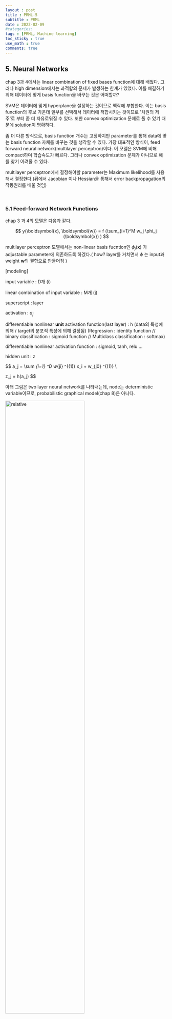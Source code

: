 ```yaml
---
layout : post
title : PRML-5
subtitle : PRML
date : 2022-02-09
#categories:
tags : [PRML, Machine learning]
toc_sticky : true
use_math : true
comments: true
--- 
```



## 5. Neural Networks

chap 3과 4에서는 linear combination of fixed bases function에 대해 배웠다. 그러나 high dimension에서는 과적합의 문제가 발생하는 한계가 있었다. 이를 해결하기 위해 데이터에 맞게 basis function을 바꾸는 것은 어떠할까? 

SVM은 데이터에 맞게 hyperplane을 설정하는 것이므로 맥락에 부합한다. 이는 basis function의 후보 가운데 일부를 선택해서 데이터에 적합시키는 것이므로 '차원의 저주'로 부터 좀 더 자유로워질 수 있다. 또한 convex optimization 문제로 풀 수 있기 때문에 solution이 명확하다.

좀 더 다른 방식으로, basis function 개수는 고정하지만 parameter를 통해 data에 맞는 basis function 자체를 바꾸는 것을 생각할 수 있다. 가장 대표적인 방식이, feed forward neural network(multilayer perceptron)이다. 이 모델은 SVM에 비해 compact하며 학습속도가 빠르다. 그러나 convex optimization 문제가 아니므로 해를 찾기 어려울 수 있다. 

multilayer perceptron에서 결정해야할 parameter는 Maximum likelihood를 사용해서 결정한다.(뒤에서 Jacobian 이나 Hessian을 통해서 error backpropagation의 작동원리를 배울 것임)


<br>


### 5.1 Feed-forward Network Functions

chap 3 과 4의 모델은 다음과 같다.

$$
y(\boldsymbol{x}, \boldsymbol{w}) = f (\sum_{i=1}^M w_j \phi_j (\boldsymbol{x}) )
$$

multilayer perceptron 모델에서는 non-linear basis fucntion인 $\phi_j (\boldsymbol{x})$ 가 adjustable parameter에 의존하도록 하겠다.( how? layer를 거치면서 
$\phi$ 는 input과 weight 
$\boldsymbol{w}$의 결합으로 만들어짐 )

[modeling]

input variable : D개 (i)

linear combination of input variable : M개 (j)

superscript : layer

activation : 
$a_j$

differentiable nonlinear **unit** activation function(last layer)  : h (data의 특성에 의해 / target의 분포적 특성에 의해 결정됨) (Regression : identity function // binary classification : sigmoid function // Multiclass classification : softmax)


differentiable nonlinear activation function  : sigmoid, tanh, relu ... 

hidden unit : z

$$
a_j = \sum _{i=1} ^D w_{ji} ^{(1)} x_i + w_{j0} ^{(1)} \\

z_j = h(a_j)
$$

아래 그림은 two layer neural network를 나타내는데, node는 deterministic variable이므로, probabilistic graphical model(chap 8)은 아니다. 

<img src='{{"/assets/img/prml-5-1.png"| relative_url}}'  width="70%" height="70%" title="1" alt='relative'>

식과 그림에서도 알 수 있듯, 각 layer는 perceptron 모델과 매우 유사하다. 결국 perceptron 모델 또한 에러를 줄이는 perceptron parameter w를 결정하고자 한다. 그러나 perceptron 모델은 class를 +1 과 -1 로 나누는 데에서 activation function이 step function인 반면, neural network에서는 differentiable 하다는 것이 차이라 할 수 있다. 

만약 hidden unit이 linear라면 결국 식 (5.7) 와 같이 중첩해서 식을 쓸 필요가 없고, input 과 output만이 있는 매우 simple한 모델을 만들 수 있을 것이다. 이러한 형태는 나중에 12장에서 배울 principal component analysis와 매우 유사하다고 할 수 있다.


network architecture에서 자주 사용되는 skip-layer connection은 경사소실을 막아, sparse 모델이 특정 gredient에만 영향을 크게 받는 것을 방지한다.

"모든 input 과 oupter이 hidden layer 에 의해 연결된다면 weight는 어떻게 정할 것인가 => maximum likelihood and Bayesian apporach "

아래 그림은 hidden unit과 network 학습 결과를 보여준다.


<img src='{{"/assets/img/prml-5-2.png"| relative_url}}'  width="70%" height="70%" title="1" alt='relative'>


<img src='{{"/assets/img/prml-5-3.png"| relative_url}}'  width="70%" height="70%" title="1" alt='relative'>


<br>


#### 5.1.1 Weight-space symmetries

feed-forward network의 특징 중 하나는, weight vector에 대한 multiple distinct choice 가 결국 같은 mapping function을 만들어 낸다는 것이다. 

ex1 ) tanh function와 같은 기함수의 특징을 활용할 때 M개의 hidden unit에 대해 $2^M$ 개의 weight vector가 동일한 network를 만들어 낼 것이다. 

ex2 ) hidden unit의 순서를 바꾸면 된다.  


<br>


### 5.2 Network Training


polynomial curve fitting(chap 1) 에서는 sum of square error function을 minimize 하는 parameter 값을 추정하는 것을 배웠다. neural network에서도 마찬가지로 parameter를 추정하는 것이 중요하다. 

우선 network output에 대한 확률적 접근을 할 수 있다.

target $\boldsymbol{t}$ 가 Gaussian distribution을 따른다고 생각해보자. Regression setting에서 unit activation function을 생각하면 parameter에 대한 MLE를 찾을 수 있다. 또한 Gaussian 가정 하에서는 likelihood function을 최대화 하는 것은 sum of square error function을 최소화 하는 것과 같다. 

가우시안의 경우에는 convex 문제를 쉽게 풀 수 있지만, 실제로 많은 경우에는 network function이 non-linearity를 가지고 있고, error function 또한 마찬가지이다. => analytic 하게 구해야 한다.


binary classification의 경우는 maximum likelihood 방식으로 parameter를 추정하는 것이 cross entropy error function을 최소화 하는 것과 동일하다. (sum of square error는 학습의 속도 또한 느리며, ML 방식에서 도출할 수 없는 error 이므로 generalization이 어렵다) 또한 target이 특정 분포를 따르는 것이 아니라, 0 또는 1로 명확하게 labelling 되어 있기 때문에 분산을 정의할 필요가 없다. 


binary classification with multiple target의 경우, linear classification은 각 linear model이 output과 각각 linearly independent 하게 영향을 주지만, neural network에서는 각 input이 각 output에 non-linearly 영향을 준다는 것이다. 

<br>


#### 5.2.1 Parameter optimization

geometric apporach

<img src='{{"/assets/img/prml-5-4.png"| relative_url}}'  width="70%" height="70%" title="1" alt='relative'>



weight space에서 $\delta \boldsymbol{w}$ 만큼 움직였을 때, error function의 변화는 
$\delta E \simeq \delta \boldsymbol{w}^T \nabla E(\boldsymbol{w}$) 이고 이때 gredient는 error를 가장 많이 줄이는 방향이다. 따라서 gredient가 0에 매우 근사할 때 error를 가장 작게 하는 값에 도달했다고 할 수 있다.

"Points at which the gradient vanishes are called stationary points and may be further classified into minima, maxima, and saddle point"

Network 안에는 수많은 inequivalent stationary point 와 inequivalent minima 가 존재한다. 그러나 반드시 global minima를 찾을 필요는 없으며 존재하지 않을 수도 있다. 실제로 할 수 있는 것은 local minima 후보지를 몇개 선정한 다음 이를 비교해서 최적의 값을 찾는 것이다. 

(Newton-Rhapson 방법과 같이 iterative하게 parameter 값을 추정해야할 경우도 있다.)

<br>


### 5.5 Regularization in Neural Networks

hidden unit의 개수는 모델을 설계할 때 정하는 free parameter이며 모델 자체의 성능을 결정하게 된다. 한 방법으로 maximum likelihood setting을 통해서 최적의 hidden unit 개수를 결정할 수도 있을 것이다. 아래 그림은 hidden unit의 개수에 따른 fitting 결과를 보여준다.

<img src='{{"/assets/img/prml-5-5.png"| relative_url}}'  width="70%" height="70%" title="1" alt='relative'>

overfitting을 방지하는 방법으로는 초기에 hidden unit의 개수를 매우 큰 모형을 만든 다음 데이터를 적합해가면서 sparse한 모형을 만들어 내는 방식이 있다. 이를 위해 regularized error를 설정하는 것을 생각해볼 수 있다.(weight decay) 또한, 이전에도 배웠지만 L2 regularization 하에서 최적의 계수를 찾는 것은 gaussian prior에서 MAP를 찾는 것과 동일하다. 

$$
\tilde E(\boldsymbol{w}) =E(\boldsymbol{w}) + \frac{\lambda}{2}\boldsymbol{w}^T\boldsymbol{w}
$$




또다른 방법으로는 validation set을 통해서도 적절한 hidden unit의 개수를 설정할 수 있을 것이다(또한 hidden unit을 만드는 weight를 결정할 수 있을 것이다)


<br>

#### 5.5.1 Consistent Gaussian Priors

weight decay의 한계는 neural network mapping에서 weight에 대한 transformation(scaling)
과 일치하지 않는 부분이 있다는 것이다. 

기존 데이터를 transform한 데이터를 생각해보자. 두 데이터를 모델을 통해 train 했을 때, 일반적으로 weight 는 다르겠지만 두 모델의 동일한 layer의 weight는 linear transform으로 서로 표현될 수 있을 것이다. 이때에 regularization을 생각해보자. linear transform에 의해 변형된 데이터이므로, regularization 또한 동일한 데이터(변수)에 적용되어야 할 것이다.

그러나 위에서 본 regularized error 는 이러한 점을 만족하지 못한다.(layer 별로 activation function이 다르기 때문에 regularization 또한 다르게 적용되어야 한다) 이를 위해 새로운 regularization term을 제시한다. $\mathcal{w}_1$ 은 첫번째 layer, 
$\mathcal{w}_2$ 는 두번째 layer를 의미한다. 

$$
\frac{\lambda_1}{2}\sum_{w \in \mathcal{w}_1}w^2 + \frac{\lambda_2}{2}\sum_{w \in \mathcal{w}_2}w^2
$$

weight의 prior를 고려한다면 prior는 다음과 같다.(regularizer can be interpreted as the negative loarithm of prior)

$$
p(\boldsymbol{w}) \propto exp(- \frac{1}{2} \sum_k \alpha_k ||\boldsymbol{w}||_k^2)
$$



<br>

#### 5.5.2 Early stopping

모델의 복잡성을 control하는 방법으로 regularization의 대안으로 early stopping을 제시한다. network training에서는 error는 비증가(non-increasing) 함수이다. 그러나 validation set을 통해 모델 검증을 해보면 training의 횟수가 늘어날수록, 즉 데이터에 과적합이 되는 경우 오히려 error가 커지는 현상을 발견할 수 있다. 즉, 적절한 training 횟수를 위해 early stopping이 필요하다.  

또한 자유도에 대한 내용이 언급되고 있다. 저자는 모델 학습이 진행될수록 네트워크의 degree of freedom이 줄어들 것이라 말하고 있다. 모델 초기에는 모든 weight들이 동일하게 가중치를 가지고 있는 상태이나 training 동안 모델이 데이터에 적합되면서 일부 weight은 커지고 또 일부 weight은 작아지기 때문에 df의 값은 상대적으로 training 을 반복하면서 커진다고 할 수 있다.


<br>

#### 5.5.3 Invariances

pattern recognition에서 input의 tranforming에 대해서 결과가 바뀌어서는 안된다. 예를들어 input data의 position을 바꾼다거나, 혹은 사이즈를 바꾼다거나 하는 등의 transforming은 결과값을 다르게 만들어서는 안될 것이다. 

만약 데이터가 매우 많다면 모델의 invariance는 자연스럽게 학습될 것이다. 많은 데이터 안에서는 자연스럽게 여러가지 transforming에 대한 것을 학습할 수 있기 때문이다. 그러나 데이터가 많지 않다면?? 요구되는 invariant 가 매우 많다면?? 

이에 대한 대안으로 책에서는 4가지를 제시한다

1. data augmentation(replication을 batch 각각에 넣어주면 더 좋을 것)

2. regularization term(transforming을 제한, 뒤에 나오는 tangent propagation)

3. tranformation과 관련없는 변수를 미리 추출

4. network 모델 자체에 invariance properties를 만들어 놓음. (local receptive fields, shared weights)



<br>

#### 5.5.4 Tangent propagation

continuous transformation에 대해서만 고려해보자.(rotation not reflection)

특정 변환에 의해서 D 차원 input space 에서 M차원의 manifold로 변형될 수 있다. 아래 그림을 보자.

<img src='{{"/assets/img/prml-5-6.png"| relative_url}}'  width="70%" height="70%" title="1" alt='relative'>

$\xi$에 의해 transformation이 되고 있고 이러한 변형을
$s(x_n, \xi)$ 라고 할 수 있다. 
이때 point $x_n$에서 tangent 값은 아래와 같다.

$$
\tau_n = \frac {\partial s(x_n, \xi)}{\partial \xi} |_{\xi = 0}
$$


output에 대한 derivative 는 아래와 같다.

$$
\frac{\partial y_k}{\partial \xi} | _{\xi=0} = \sum_{i=1}^D \frac{\partial y_k}{\partial x_i} \frac{\partial x_i}{\partial \xi} |_{\xi=0} = \sum_{i=1}^D J_{ki} \tau_i

$$


이를 활용해서 error function을 변형해보자. 

regularization coefficient $\lambda$와 regularization function 
$\Omega$ 에 대해서 

$$
\Omega = \frac{1}{2} \sum_n \sum_k ( \frac{\partial y_k}{\partial \xi} | _{\xi=0} )^2
$$

$$
\tilde E = E + \lambda \Omega
$$

라고 둘 수 있다. 만일 transformation에 대해서 network mapping function이 invariant 하다면 regularization function $\Omega$는 zero가 될 것이다. 
또한 $\lambda$ 값은 데이터에 대한 fitting과 invariant property에 대한 학습을 조절해주는 역할을 한다.  

이를 통해 볼때, regularization function은 결국 Jacobian을 통해 weight 에 영향을 받는다. 그러므로 backpropagation 방식과 동일하게 regularizer의 derivative를 구해 적절한 weight을 업데이트한다. 즉 tangent propagation 방식은 앞에서 학습한 regularization과 그 방식이 거의 유사한 것이다. 

비슷한 테크닉으로, tangent distance는 nearest-neighbour classifier와 같은 distance 기반의 분석법에서 invariance property를 찾아낼 수 있다.

<br>
